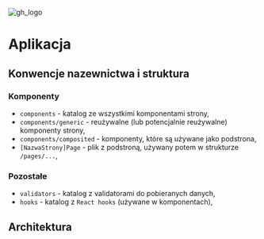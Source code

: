 ![gh_logo](https://user-images.githubusercontent.com/47081011/196943916-89f37c2f-d121-4022-9b2e-e03569d75534.svg)

# Aplikacja

## Konwencje nazewnictwa i struktura

### Komponenty
- `components` - katalog ze wszystkimi komponentami strony,
- `components/generic` - reużywalne (lub potencjalnie reużywalne) komponenty strony,
- `components/composited` - komponenty, które są używane jako podstrona,
- `[NazwaStrony]Page` - plik z podstroną, używany potem w strukturze `/pages/...`,

### Pozostałe
- `validators` - katalog z validatorami do pobieranych danych,
- `hooks` - katalog z `React hooks` (używane w komponentach), 

## Architektura


